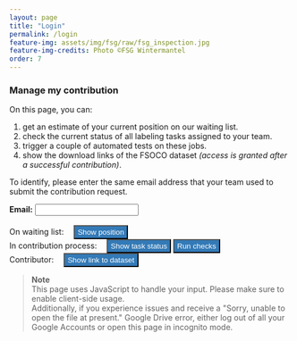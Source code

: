 ```yaml
---
layout: page
title: "Login"
permalink: /login
feature-img: assets/img/fsg/raw/fsg_inspection.jpg
feature-img-credits: Photo ©FSG Wintermantel
order: 7
---
```

<style>
    iframe{
        border-style: none;
        width: 100%;
        height: 700px;
    }
    button{
        background-color: #337AB7;
        color: white;
        padding: 3px 5px;
    }
</style>

### Manage my contribution

On this page, you can:<br>
1) get an estimate of your current position on our waiting list.<br>
2) check the current status of all labeling tasks assigned to your team.<br>
3) trigger a couple of automated tests on these jobs.<br>
4) show the download links of the FSOCO dataset *(access is granted after a successful contribution)*.

To identify, please enter the same email address that your team used to submit the contribution request.

<form id="my_form" target="_status_iframe">
    <label for="email"><b>Email:</b></label>
    <input id="email" type="email" name="email" required/>
    <br>
    <br>
    On waiting list: 
    <button type="submit" id="waiting_list" value="waiting_list">Show position</button>
    <br>
    In contribution process: 
    <button type="submit" id="task_overview" value="task_overview">Show task status</button>
    <button type="submit" id="sanity_checks" value="sanity_checks">Run checks</button>
    <br>
    Contributor: 
    <button type="submit" id="dataset_url" value="dataset_url">Show link to dataset</button>
</form>

> **Note**
> <br>
> This page uses JavaScript to handle your input. Please make sure to enable client-side usage.<br>
> Additionally, if you experience issues and receive a "Sorry, unable to open the file at present." Google Drive error, either log out of all your Google Accounts or open this page in incognito mode.

<h3 id="loading_text" style="display:none;">Loading...</h3>
<div id="blanko_container" style="display:none;">
    <iframe name="_checks_iframe" id="blanko_iframe" style="height: 400px"></iframe>
</div>
<div id="contrib_procedure_container" style="display:none;">
  <iframe name="_status_iframe" id="contribution_status_iframe"></iframe>
  <h3>Job Status Legend</h3>
  <table id="job_status_legend">
      <thead>
      <tr>
        <th>Status</th>
        <th>Description</th>
      </tr>
        <td><font color="orange">Pending</font></td>
        <td>The labeling job has been created but the annotator has not started it yet.</td>
      <tr>
        <td><font color="blue">In progress</font></td>
        <td>The labeling job is currently being annotated. Note that you need to submit a job for us to be able to review it.</td>
      </tr>
      <tr>
        <td><font color="red">To be reviewed</font></td>
        <td>The labeling job has been submitted for review. We will allocate time to review it as soon as possible.</td>
      </tr>
      <tr>
        <td><font color="green">On review</font></td>
        <td>The labeling job is currently being reviewed.</td>
      </tr>
      </thead>
      <tbody>
      </tbody>
    </table>
</div>



<script>
document.forms[0].onsubmit = function(event) {
    event.preventDefault() // Cancel form submission
    // Which button has been pressed?
    var button_type = document.activeElement['value']
    // Hide position container
    document.getElementById("contrib_procedure_container").style.display = "none"
    document.getElementById("blanko_container").style.display = "none"
    // Show loading text
    document.getElementById("loading_text").style.display = "block"
    var team_email = document.getElementById("email").value;
    if (button_type == "task_overview") {
        // Set iframe target to HTML waiting position web app response
        var iframe = document.getElementById("contribution_status_iframe")
        var url = "https://script.google.com/macros/s/AKfycbzxi0VKZJPCpySqvnxiGLsfBYOiHuxKo2Wtg4dONoxI_Huw-YkjqJVmBGCfGS7CfhPJ/exec" + "?email=" + team_email + "&what=get_job_status"
        iframe.src = url
        iframe.onload = function() {
            //iframe.style.height = iframe.contentWindow.document.body.offsetHeight + 'px'
            // Hide loading text
            document.getElementById("loading_text").style.display = "none"
            // Show position container
            document.getElementById("contrib_procedure_container").style.display = "block"
        }
    } else {
        var iframe = document.getElementById("blanko_iframe")
        var url = ""
        if (button_type == "sanity_checks") { 
            url = "https://script.google.com/macros/s/AKfycbzxi0VKZJPCpySqvnxiGLsfBYOiHuxKo2Wtg4dONoxI_Huw-YkjqJVmBGCfGS7CfhPJ/exec" + "?email=" + team_email + "&what=run_checks"
        } else if (button_type == "dataset_url") {
            url = "https://script.google.com/macros/s/AKfycbzxi0VKZJPCpySqvnxiGLsfBYOiHuxKo2Wtg4dONoxI_Huw-YkjqJVmBGCfGS7CfhPJ/exec" + "?email=" + team_email + "&what=get_dataset_url"
        } else if (button_type == "waiting_list") {
            url = "https://script.google.com/macros/s/AKfycbzxi0VKZJPCpySqvnxiGLsfBYOiHuxKo2Wtg4dONoxI_Huw-YkjqJVmBGCfGS7CfhPJ/exec" + "?email=" + team_email + "&what=get_waiting_list"
        }
        // Set iframe target to HTML waiting position web app response
        iframe.src = url
        iframe.onload = function() {
            // iframe.style.height = iframe.contentWindow.document.body.offsetHeight + 'px'
            // Hide loading text
            document.getElementById("loading_text").style.display = "none"
            // Show position container
            document.getElementById("blanko_container").style.display = "block"
        }
    }
}

// ToDo: Re-activate this functionality
// // Handle parameters for pre-filled contribution status page
// window.onload = function () {
//     // Check iframe src
//     if (iframe = document.getElementById("contribution_status_iframe").src == "") {
//         (new URL(window.location.href)).searchParams.forEach(
//             (val, param) => document.getElementsByName(param).forEach(
//             (el) => el.value = val)
//         );
//         // Submit form if there is pre-filled input
//         document.getElementById("task_overview").click()
//     };
// };
</script>
